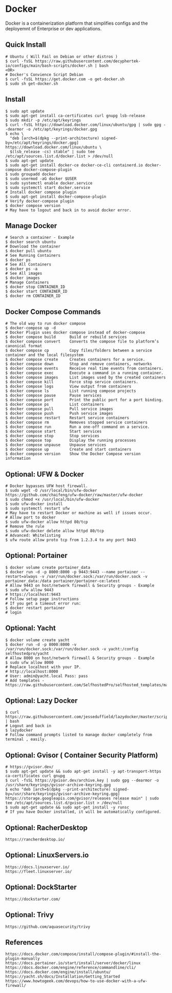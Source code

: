 Docker
=====

Docker is a containerization platform that simplifies configs and the deployemnt of 
Enterprise or dev applications. 

Quick Install
-------------

    # Ubuntu ( Will Fail on Debian or other distros )
    $ curl -fsSL https://raw.githubusercontent.com/decyphertek-io/configs/main/bash-scripts/docker.sh | bash
    <OR>
    # Docker's Convience Script Debian
    $ curl -fsSL https://get.docker.com -o get-docker.sh
    $ sudo sh get-docker.sh

Install
-------

    $ sudo apt update
    $ sudo apt-get install ca-certificates curl gnupg lsb-release
    $ sudo mkdir -p /etc/apt/keyrings
    $ curl -fsSL https://download.docker.com/linux/ubuntu/gpg | sudo gpg --dearmor -o /etc/apt/keyrings/docker.gpg
    $ echo \
      "deb [arch=$(dpkg --print-architecture) signed-by=/etc/apt/keyrings/docker.gpg] https://download.docker.com/linux/ubuntu \
      $(lsb_release -cs) stable" | sudo tee /etc/apt/sources.list.d/docker.list > /dev/null
    $ sudo apt-get update
    $ sudo apt-get install docker-ce docker-ce-cli containerd.io docker-compose docker-compose-plugin
    $ sudo groupadd docker
    $ sudo usermod -aG docker $USER
    $ sudo systemctl enable docker.service
    $ sudo systemctl start docker.service
    # Install docker compose plugin
    $ sudo apt-get install docker-compose-plugin
    # Verify docker-compose plugin
    $ docker compose version
    # May have to logout and back in to avoid docker error.

Manage Docker
-------------

    # Search a container - Example
    $ docker search ubuntu
    # Download the container
    $ docker pull ubuntu
    # See Running Containers
    $ docker ps
    # See All Containers
    $ docker ps -a
    # See All images
    $ docker images
    # Manage Containers
    $ docker stop CONTAINER_ID
    $ docker start CONTAINER_ID
    $ docker rm CONTAINER_ID

Docker Compose Commands
-----------------------

    # The old way to run docker compose 
    $ docker-compose up -d
    # Docker Plugin uses docker compose instead of docker-compose
    $ docker compose build 	    Build or rebuild services
    $ docker compose convert 	Converts the compose file to platform’s canonical format
    $ docker compose cp 	    Copy files/folders between a service container and the local filesystem
    $ docker compose create 	Creates containers for a service.
    $ docker compose down 	    Stop and remove containers, networks
    $ docker compose events 	Receive real time events from containers.
    $ docker compose exec 	    Execute a command in a running container.
    $ docker compose images 	List images used by the created containers
    $ docker compose kill 	    Force stop service containers.
    $ docker compose logs 	    View output from containers
    $ docker compose ls 	    List running compose projects
    $ docker compose pause 	    Pause services
    $ docker compose port 	    Print the public port for a port binding.
    $ docker compose ps 	    List containers
    $ docker compose pull 	    Pull service images
    $ docker compose push 	    Push service images
    $ docker compose restart 	Restart service containers
    $ docker compose rm 	    Removes stopped service containers
    $ docker compose run 	    Run a one-off command on a service.
    $ docker compose start 	    Start services
    $ docker compose stop 	    Stop services
    $ docker compose top 	    Display the running processes
    $ docker compose unpause 	Unpause services
    $ docker compose up 	    Create and start containers
    $ docker compose version 	Show the Docker Compose version information

Optional: UFW & Docker
----------------------

    # Docker bypasses UFW host firewall. 
    $ sudo wget -O /usr/local/bin/ufw-docker https://github.com/chaifeng/ufw-docker/raw/master/ufw-docker
    $ sudo chmod +x /usr/local/bin/ufw-docker
    $ sudo ufw-docker install
    $ sudo systemctl restart ufw
    # May have to restart Docker or machine as well if issues occur. 
    # Allow port to docker
    $ sudo ufw-docker allow httpd 80/tcp
    # Remove the rule
    $ sudo ufw-docker delete allow httpd 80/tcp
    # Advanced: Whitelisting
    $ ufw route allow proto tcp from 1.2.3.4 to any port 9443

Optional: Portainer
-------------------

    $ docker volume create portainer_data
    $ docker run -d -p 8000:8000 -p 9443:9443 --name portainer --restart=always -v /var/run/docker.sock:/var/run/docker.sock -v portainer_data:/data portainer/portainer-ce:latest
    # Allow 9443 on host/network firewall & Security groups - Example
    $ sudo ufw allow 9443
    # https://localhost:9443
    # Follow setup page instructions
    # If you get a timeout error run:
    $ docker restart portainer
    # login

Optional: Yacht
---------------

    $ docker volume create yacht
    $ docker run -d -p 8000:8000 -v /var/run/docker.sock:/var/run/docker.sock -v yacht:/config selfhostedpro/yacht
    # Allow 8000 on host/network firewall & Security groups - Example
    $ sudo ufw allow 8000
    # Replace localhost with your IP.
    # http://localhost:8000
    # User: admin@yacht.local Pass: pass
    # Add templates - https://raw.githubusercontent.com/SelfhostedPro/selfhosted_templates/master/Template/yacht.json 

Optional: Lazy Docker
---------------------

    $ curl https://raw.githubusercontent.com/jesseduffield/lazydocker/master/scripts/install_update_linux.sh | bash
    # Logout and back in
    $ lazydocker
    # Follow command prompts listed to manage docker completely from terminal , easily. 

Optional: Gvisor ( Container Security Platform)
----------------

    # https://gvisor.dev/
    $ sudo apt-get update && sudo apt-get install -y apt-transport-https ca-certificates curl gnupg
    $ curl -fsSL https://gvisor.dev/archive.key | sudo gpg --dearmor -o /usr/share/keyrings/gvisor-archive-keyring.gpg
    $ echo "deb [arch=$(dpkg --print-architecture) signed-by=/usr/share/keyrings/gvisor-archive-keyring.gpg] https://storage.googleapis.com/gvisor/releases release main" | sudo tee /etc/apt/sources.list.d/gvisor.list > /dev/null
    $ sudo apt-get update && sudo apt-get install -y runsc
    # If you have Docker installed, it will be automatically configured.

Optional: RacherDesktop
-----------------------

    https://rancherdesktop.io/

Optional: LinuxServers.io
-------------------------

    https://docs.linuxserver.io/
    https://fleet.linuxserver.io/

Optional: DockStarter
---------------------

    https://dockstarter.com/


Optional: Trivy
---------------

    https://github.com/aquasecurity/trivy

References
----------

    https://docs.docker.com/compose/install/compose-plugin/#install-the-plugin-manually
    https://docs.portainer.io/start/install/server/docker/linux
    https://docs.docker.com/engine/reference/commandline/cli/
    https://docs.docker.com/engine/install/ubuntu/
    https://yacht.sh/docs/Installation/Getting_Started
    https://www.howtogeek.com/devops/how-to-use-docker-with-a-ufw-firewall/

